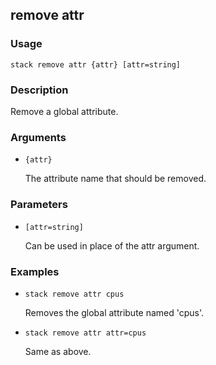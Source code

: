 ## remove attr

### Usage

`stack remove attr {attr} [attr=string]`

### Description

Remove a global attribute.

### Arguments

* `{attr}`

   The attribute name that should be removed.


### Parameters
* `[attr=string]`

   Can be used in place of the attr argument.

### Examples

* `stack remove attr cpus`

   Removes the global attribute named 'cpus'.

* `stack remove attr attr=cpus`

   Same as above.



